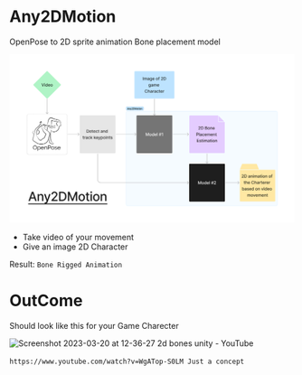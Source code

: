 # Any2DMotion

OpenPose to 2D sprite animation Bone placement model

![diagram](/Any2DMotion_diagram.png)

- Take video of your movement
- Give an image 2D Character

Result: `Bone Rigged Animation`

# OutCome

Should look like this for your Game Charecter

![Screenshot 2023-03-20 at 12-36-27 2d bones unity - YouTube](https://user-images.githubusercontent.com/63500913/226264746-99dfdeea-f2d1-47b6-a6ea-77fcb1187f74.png)

`https://www.youtube.com/watch?v=WgATop-S0LM Just a concept`
